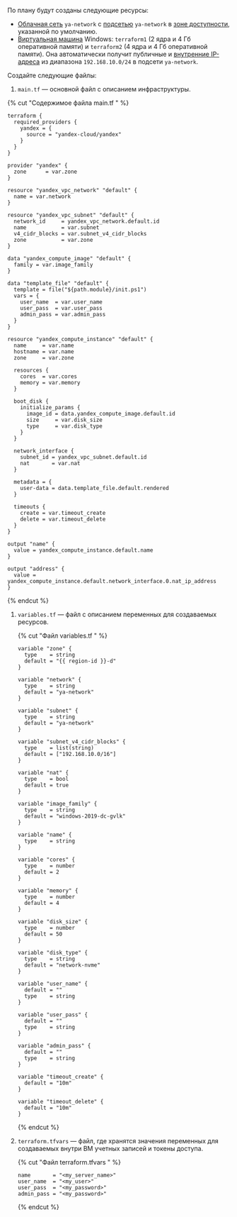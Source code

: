 По плану будут созданы следующие ресурсы:
* [Облачная сеть](../../vpc/concepts/network.md#network) `ya-network` с [подсетью](../../vpc/concepts/network.md#subnet) `ya-network` в [зоне доступности](../../overview/concepts/geo-scope.md), указанной по умолчанию.
* [Виртуальная машина](../../compute/concepts/vm.md) Windows: `terraform1` (2 ядра и 4 Гб оперативной памяти) и `terraform2` (4 ядра и 4 Гб оперативной памяти). Она автоматически получит публичные и [внутренние IP-адреса](../../vpc/concepts/address.md#internal-addresses) из диапазона `192.168.10.0/24` в подсети `ya-network`.

Создайте следующие файлы:
1. `main.tf` — основной файл с описанием инфраструктуры.

  {% cut "Содержимое файла main.tf " %}

  ```hcl
  terraform {
    required_providers {
      yandex = {
        source = "yandex-cloud/yandex"
      }
    }
  }

  provider "yandex" {
    zone      = var.zone
  }

  resource "yandex_vpc_network" "default" {
    name = var.network
  }

  resource "yandex_vpc_subnet" "default" {
    network_id     = yandex_vpc_network.default.id
    name           = var.subnet
    v4_cidr_blocks = var.subnet_v4_cidr_blocks
    zone           = var.zone
  }

  data "yandex_compute_image" "default" {
    family = var.image_family
  }

  data "template_file" "default" {
    template = file("${path.module}/init.ps1")
    vars = {
      user_name  = var.user_name
      user_pass  = var.user_pass
      admin_pass = var.admin_pass
    }
  }

  resource "yandex_compute_instance" "default" {
    name     = var.name
    hostname = var.name
    zone     = var.zone

    resources {
      cores  = var.cores
      memory = var.memory
    }

    boot_disk {
      initialize_params {
        image_id = data.yandex_compute_image.default.id
        size     = var.disk_size
        type     = var.disk_type
      }
    }

    network_interface {
      subnet_id = yandex_vpc_subnet.default.id
      nat       = var.nat
    }

    metadata = {
      user-data = data.template_file.default.rendered
    }

    timeouts {
      create = var.timeout_create
      delete = var.timeout_delete
    }
  }

  output "name" {
    value = yandex_compute_instance.default.name
  }

  output "address" {
    value = yandex_compute_instance.default.network_interface.0.nat_ip_address
  }
  ```

  {% endcut %}

1. `variables.tf` — файл с описанием переменных для создаваемых ресурсов.

   {% cut "Файл variables.tf " %}

   ```hcl
   variable "zone" {
     type    = string
     default = "{{ region-id }}-d"
   }

   variable "network" {
     type    = string
     default = "ya-network"
   }

   variable "subnet" {
     type    = string
     default = "ya-network"
   }

   variable "subnet_v4_cidr_blocks" {
     type    = list(string)
     default = ["192.168.10.0/16"]
   }

   variable "nat" {
     type    = bool
     default = true
   }

   variable "image_family" {
     type    = string
     default = "windows-2019-dc-gvlk"
   }

   variable "name" {
     type    = string
   }

   variable "cores" {
     type    = number
     default = 2
   }

   variable "memory" {
     type    = number
     default = 4
   }

   variable "disk_size" {
     type    = number
     default = 50
   }

   variable "disk_type" {
     type    = string
     default = "network-nvme"
   }

   variable "user_name" {
     default = ""
     type    = string
   }

   variable "user_pass" {
     default = ""
     type    = string
   }

   variable "admin_pass" {
     default = ""
     type    = string
   }

   variable "timeout_create" {
     default = "10m"
   }

   variable "timeout_delete" {
     default = "10m"
   }
   ```

   {% endcut %}

1. `terraform.tfvars` — файл, где хранятся значения переменных для создаваемых внутри ВМ учетных записей и токены доступа.

   {% cut "Файл terraform.tfvars " %}

   ```hcl
   name       = "<my_server_name>"
   user_name  = "<my_user>"
   user_pass  = "<my_password>"
   admin_pass = "<my_password>"
   ```

   {% endcut %}